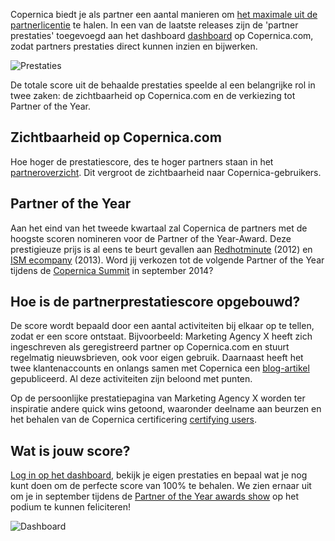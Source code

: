 Copernica biedt je als partner een aantal manieren om [het maximale uit
de
partnerlicentie](https://www.copernica.com/nl/partners/haal-het-maximale-uit-de-partnerlicentie "Haal het maximale uit de partnerlicentie")
te halen. In een van de laatste releases zijn de 'partner prestaties'
toegevoegd aan het dashboard
[dashboard](https://www.copernica.com/nl/dashboard "Copernica dashboard")
op Copernica.com, zodat partners prestaties direct kunnen inzien en
bijwerken.

![Prestaties](Copernicamarketingsoftware-partnerprestaties1.png "Prestaties")

De totale score uit de behaalde prestaties speelde al een belangrijke
rol in twee zaken: de zichtbaarheid op Copernica.com en de verkiezing
tot Partner of the Year.

Zichtbaarheid op Copernica.com
------------------------------

Hoe hoger de prestatiescore, des te hoger partners staan in het
[partneroverzicht](https://www.copernica.com/nl/partners/overview). Dit
vergroot de zichtbaarheid naar Copernica-gebruikers.

Partner of the Year
-------------------

Aan het eind van het tweede kwartaal zal Copernica de partners met de
hoogste scoren nomineren voor de Partner of the Year-Award. Deze
prestigieuze prijs is al eens te beurt gevallen aan
[Redhotminute](https://www.copernica.com/nl/blog/liveverslag-copernica-dm-summit "Redhotminute Partner of the Year 2012")
(2012) en [ISM
ecompany](https://www.copernica.com/en/blog/ism-ecompany-is-copernica-partner-of-the-year-2013 "ISM Copernica Partner of Year 2013")
(2013). Word jij verkozen tot de volgende Partner of the Year tijdens de
[Copernica
Summit](https://www.copernica.com/en/support/copernica-summit "Copernica Summit")
in september 2014?

Hoe is de partnerprestatiescore opgebouwd?
------------------------------------------

De score wordt bepaald door een aantal activiteiten bij elkaar op te
tellen, zodat er een score ontstaat. Bijvoorbeeld: Marketing Agency X
heeft zich ingeschreven als geregistreerd partner op Copernica.com en
stuurt regelmatig nieuwsbrieven, ook voor eigen gebruik. Daarnaast heeft
het twee klantenaccounts en onlangs samen met Copernica een
[blog-artikel](https://www.copernica.com/nl/partners/haal-het-maximale-uit-de-partnerlicentie#gezamenlijke-content "Publiceer gezamenlijke content met Copernica")
gepubliceerd. Al deze activiteiten zijn beloond met punten.

Op de persoonlijke prestatiepagina van Marketing Agency X worden ter
inspiratie andere quick wins getoond, waaronder deelname aan beurzen en
het behalen van de Copernica certificering [certifying
users](https://www.copernica.com/nl/blog/certificeer-je-vandaag-nog-als-certified-copernica-user "Gecertificeerde gebruikers").

Wat is jouw score?
------------------

[Log in op het
dashboard](https://www.copernica.com/nl/dashboard "Copernica dashboard"),
bekijk je eigen prestaties en bepaal wat je nog kunt doen om de perfecte
score van 100% te behalen. We zien ernaar uit om je in september tijdens
de [Partner of the Year awards show](./copernica-partners.md "Copernica dashboard")
op het podium te kunnen feliciteren!

![Dashboard](Copernicamarketingsoftware-behaaldeprestaties2.png "Copernica Dashboard")
